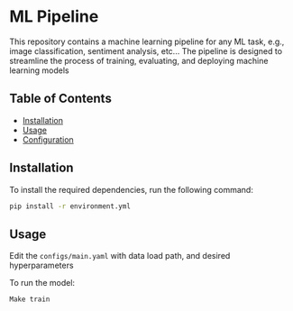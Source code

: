# ML Pipeline

This repository contains a machine learning pipeline for any ML task, e.g., image classification, sentiment analysis, etc... The pipeline is designed to streamline the process of training, evaluating, and deploying machine learning models

## Table of Contents

- [Installation](#installation)
- [Usage](#usage)
- [Configuration](#configuration)

## Installation

To install the required dependencies, run the following command:

```bash
pip install -r environment.yml
```

## Usage

Edit the `configs/main.yaml` with data load path, and desired hyperparameters

To run the model:

```bash
Make train
```


